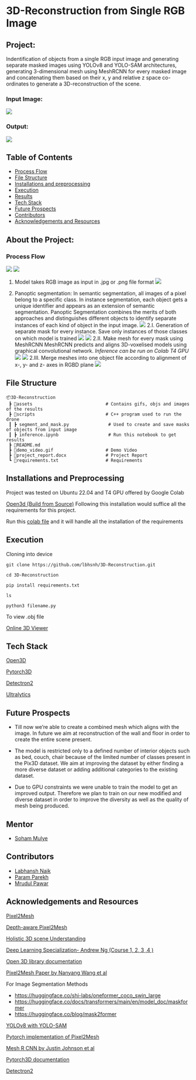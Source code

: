 # 3D-Reconstruction from Single RGB Image

## Project:

Indentification of objects from a single RGB input image and generating separate masked images using YOLOv8 and YOLO-SAM architectures, generating 3-dimensional mesh using MeshRCNN for every masked image and concatenating them based on their x, y and relative z space co-ordinates to generate a 3D-reconstruction of the scene.

### Input Image:
![](https://github.com/lbhnsh/3D-Reconstruction/blob/Labhansh-Naik/assets/results2/model_input2.jpg?raw=true)


### Output:
![](https://github.com/lbhnsh/3D-Reconstruction/blob/Labhansh-Naik/model_output2.gif?raw=true)



## Table of Contents
* [Process Flow](https://github.com/lbhnsh/3D-Reconstruction/tree/Final#process-flow)
* [File Structure](https://github.com/lbhnsh/3D-Reconstruction/blob/Final/README.md#file-structure)
* [Installations and preprocessing](https://github.com/lbhnsh/3D-Reconstruction/blob/Final/README.md#installations-and-preprocessing)
* [Execution](https://github.com/lbhnsh/3D-Reconstruction/blob/Final/README.md#execution)
* [Results](https://github.com/lbhnsh/3D-Reconstruction/blob/Final/README.md#results)
* [Tech Stack](https://github.com/lbhnsh/3D-Reconstruction/tree/Final#tech-stack)
* [Future Prospects](https://github.com/lbhnsh/3D-Reconstruction/blob/Final/README.md#future-prospects)
* [Contributors](https://github.com/lbhnsh/3D-Reconstruction/blob/Final/README.md#contributors)
* [Acknowledgements and Resources](https://github.com/lbhnsh/3D-Reconstruction/blob/Final/README.md#acknowledgements-and-resources)


## About the Project:

### Process Flow
![](https://github.com/lbhnsh/3D-Reconstruction/blob/Labhansh-Naik/Screenshot%20from%202023-11-08%2016-31-28.png?raw=true)
![](https://github.com/lbhnsh/3D-Reconstruction/blob/Param-Parekh/Screenshot%20from%202023-11-08%2002-50-38.png?raw=true)


1. Model takes RGB image as input in .jpg or .png file format 
![](https://github.com/lbhnsh/3D-Reconstruction/blob/main/final_results/input1.jpg?raw=true)

2. Panoptic segmentation: 
 In semantic segmentation, all images of a pixel belong to a specific class. In instance segmentation, each object gets a unique identifier and appears as an extension of semantic segmentation. Panoptic Segmentation combines the merits of both approaches and distinguishes different objects to identify separate instances of each kind of object in the input image.
![](https://github.com/lbhnsh/3D-Reconstruction/blob/Labhansh-Naik/final_results/segmented_image.png?raw=true)
   2.I. Generation of separate mask for every instance. Save only instances of those classes on which model is trained
     ![](https://github.com/lbhnsh/3D-Reconstruction/blob/Labhansh-Naik/segmented_rgb_images/segment_rgb_121_2.png?raw=true) 
      ![](https://github.com/lbhnsh/3D-Reconstruction/blob/Labhansh-Naik/segmented_rgb_images/segment_rgb_121_4.png?raw=true)
   2.II. Make mesh for every mask using MeshRCNN
      MeshRCNN predicts and aligns 3D-voxelised models using graphical convolutional network. *Inference can be run on Colab T4 GPU*
      ![](https://github.com/lbhnsh/3D-Reconstruction/blob/Labhansh-Naik/final_results/sofa.gif?raw=true)
      ![](https://github.com/lbhnsh/3D-Reconstruction/blob/Labhansh-Naik/final_results/table.gif?raw=true)
   2.III. Merge meshes into one object file according to alignment of x-, y- and z- axes in RGBD plane
   ![](https://github.com/lbhnsh/3D-Reconstruction/blob/Labhansh-Naik/final_results/model_output1.gif?raw=true)

## File Structure
```
📦3D-Reconstruction 
 ┣ 📂assets                            # Contains gifs, objs and images of the results 
 ┣ 📂scripts                           # C++ program used to run the drone
 ┃ ┣ segment_and_mask.py               # Used to create and save masks of objects from input image
 ┃ ┣ inference.ipynb                   # Run this notebook to get results
 ┣ 📜README.md
 ┣ 📜demo_video.gif                    # Demo Video
 ┣ 📜project_report.docx               # Project Report
 ┗ 📜requirements.txt                  # Requirements
``` 

## Installations and Preprocessing

Project was tested on Ubuntu 22.04 and T4 GPU offered by Google Colab

[Open3d (Build from Source)](http://www.open3d.org/docs/release/compilation.html)
Following this installation would suffice all the requirements for this project.

Run this [colab file](https://colab.research.google.com/drive/1sJprm_bDMixJBbAY38UxcsgAz5hkxPza?usp=sharing) and it will handle all the installation of the requirements


## Execution

Cloning into device 

```git clone https://github.com/lbhsnh/3D-Reconstruction.git```

```cd 3D-Reconstruction```

```pip install requirements.txt```

```ls```

```python3 filename.py```

To view .obj file 

[Online 3D Viewer](https://3dviewer.net/)


## Tech Stack

[Open3D](http://www.open3d.org/docs/release/getting_started.html)

[Pytorch3D](https://github.com/facebookresearch/pytorch3d)

[Detectron2](https://github.com/facebookresearch/detectron2)

[Ultralytics](https://github.com/ultralytics/ultralytics)



## Future Prospects

* Till now we’re able to create a combined mesh which aligns with the image. In future we aim at reconstruction of the wall and floor in order to create the entire scene present.

* The model is restricted only to a defined number of interior objects such as bed, couch, chair because of the limited number of classes present in the Pix3D dataset. We aim at improving the dataset by either finding a more diverse dataset or adding additional categories to the existing dataset.

* Due to GPU constraints we were unable to train the model to get an improved output. Therefore we plan to train on our new modified and diverse dataset in order to improve the diversity as well as the quality of mesh being produced.

## Mentor
* [Soham Mulye](https://github.com/Shazam213)
## Contributors

* [Labhansh Naik](https://github.com/lbhnsh)
* [Param Parekh](https://github.com/Param1304)
* [Mrudul Pawar](https://github.com/Mr-MVP)

## Acknowledgements and Resources

[Pixel2Mesh](https://openaccess.thecvf.com/content_ECCV_2018/papers/Nanyang_Wang_Pixel2Mesh_Generating_3D_ECCV_2018_paper.pdf)

[Depth-aware Pixel2Mesh](http://cs231n.stanford.edu/reports/2022/pdfs/167.pdf) 

[Holistic 3D scene Understanding](https://arxiv.org/pdf/2103.06422v3.pdf)



[Deep Learning Specialization- Andrew Ng (Course 1, 2, 3 ,4 )](https://www.coursera.org/programs/vjti-cse-learning-program-batch-2022-2026-br5qt/specializations/deep-learning)

[Open 3D library documentation](http://www.open3d.org/docs/release/)

[Pixel2Mesh Paper by Nanyang Wang et al](https://openaccess.thecvf.com/content_ECCV_2018/papers/Nanyang_Wang_Pixel2Mesh_Generating_3D_ECCV_2018_paper.pdf)

For Image Segmentation Methods
* https://huggingface.co/shi-labs/oneformer_coco_swin_large 
* https://huggingface.co/docs/transformers/main/en/model_doc/maskformer 
* https://huggingface.co/blog/mask2former 

[YOLOv8 with YOLO-SAM](https://blog.roboflow.com/how-to-use-yolov8-with-sam/)

[Pytorch implementation of Pixel2Mesh](https://github.com/noahcao/Pixel2Mesh)

[Mesh R CNN by Justin Johnson et al](https://arxiv.org/pdf/1906.02739.pdf)

[Pytorch3D documentation](https://pytorch3d.org/docs/why_pytorch3d.html)

[Detectron2](https://github.com/facebookresearch/detectron2)
